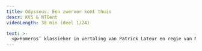 ```yaml
---
title: Odysseus. Een zwerver komt thuis
descr: KVS & NTGent
videoLength: 38 min (deel 1/24)

text: >-
  <p>Homeros’ klassieker in vertaling van Patrick Lateur en regie van Michael De Cock. Oercanon dus, maar genadeloos actueel. &nbsp;Het verhaal van een zwerver op drift, die na een veel te lange oorlog de veel te lange weg naar huis zoekt. Vrouwen, eilanden, zee en de inmenging van een weerbarstige god belemmeren zijn weg. Thuis wacht hem het ultieme gevecht om weer vader, vorst en echtgenoot te worden.Het theateravontuur in 24 zangen door een resem topacteurs. </p><p><a href="https://vimeo.com/showcase/4766693">Bekijk de volledig reeks</a> van 24 zangen</p><p>‍</p><h5><em>Credits</em></h5><p><em>‍<br></em>Michael De Cock &amp; Patrick Lateur / KVS &amp; NTGent</p><p>‍</p><p>Opname video door<a href="http://www.beeldstorm.be"> Beeldstorm</a> o.l.v. Jan Bosteels &nbsp;</p><p><br></p><p>‍</p>
---
```


